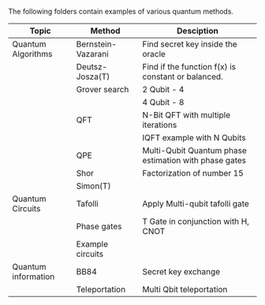 The following folders contain examples of various quantum methods.

|Topic|Method|Desciption|
|-|-|-|
|Quantum Algorithms|Bernstein-Vazarani|Find secret key inside the oracle|
||Deutsz-Josza(T)|Find if the function f(x) is constant or balanced.|
||Grover search|2 Qubit - 4|
|||4 Qubit - 8|
||QFT|N-Bit QFT with multiple iterations|
|||IQFT example with N Qubits|
||QPE|Multi-Qubit Quantum phase estimation with phase gates|
||Shor|Factorization of number 15|
||Simon(T)||
|Quantum Circuits|Tafolli|Apply Multi-qubit tafolli gate|
||Phase gates|T Gate in conjunction with H, CNOT|
||Example circuits||
|Quantum information|BB84|Secret key exchange|
||Teleportation|Multi Qbit teleportation|